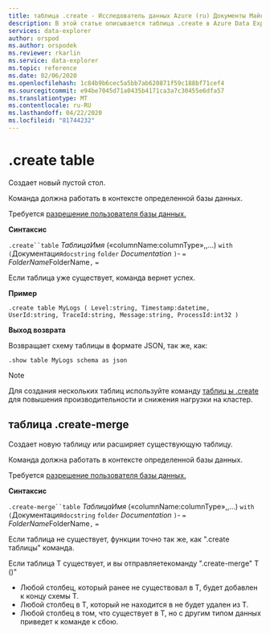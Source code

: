 ```yaml
---
title: таблица .create - Исследователь данных Azure (ru) Документы Майкрософт
description: В этой статье описывается таблица .create в Azure Data Explorer.
services: data-explorer
author: orspod
ms.author: orspodek
ms.reviewer: rkarlin
ms.service: data-explorer
ms.topic: reference
ms.date: 02/06/2020
ms.openlocfilehash: 1c84b9b6cec5a5bb7ab620871f59c188bf71cef4
ms.sourcegitcommit: e94be7045d71a0435b4171ca3a7c30455e6dfa57
ms.translationtype: MT
ms.contentlocale: ru-RU
ms.lasthandoff: 04/22/2020
ms.locfileid: "81744232"
---
```

# <a name="create-table"></a>.create table

Создает новый пустой стол.

Команда должна работать в контексте определенной базы данных.

Требуется [разрешение пользователя базы данных.](../management/access-control/role-based-authorization.md)

**Синтаксис**

`.create``table` *ТаблицаИмя* («columnName:columnType»,,...)  `with` `(`Документация`docstring` `folder` *Documentation* `)`- `=` *FolderName*FolderName`,` `=`

Если таблица уже существует, команда вернет успех.

**Пример** 

```kusto
.create table MyLogs ( Level:string, Timestamp:datetime, UserId:string, TraceId:string, Message:string, ProcessId:int32 ) 
```
 
**Выход возврата**

Возвращает схему таблицы в формате JSON, так же, как:

```kusto
.show table MyLogs schema as json
```

> [!NOTE]
> Для создания нескольких таблиц используйте команду [таблиц ы .create](/create-tables.md) для повышения производительности и снижения нагрузки на кластер.

## <a name="create-merge-table"></a>таблица .create-merge

Создает новую таблицу или расширяет существующую таблицу. 

Команда должна работать в контексте определенной базы данных. 

Требуется [разрешение пользователя базы данных.](../management/access-control/role-based-authorization.md)

**Синтаксис**

`.create-merge``table` *ТаблицаИмя* («columnName:columnType»,,...)  `with` `(`Документация`docstring` `folder` *Documentation* `)`- `=` *FolderName*FolderName`,` `=`

Если таблица не существует, функции точно так же, как ".create таблицы" команда.

Если таблица T существует, и вы отправляете<columns specification>команду ".create-merge" T ()"

* Любой <columns specification> столбец, который ранее не существовал в T, будет добавлен к концу схемы T.
* Любой столбец в <columns specification> T, который не находится в не будет удален из T.
* Любой <columns specification> столбец в том, что существует в T, но с другим типом данных приведет к команде к сбою.

